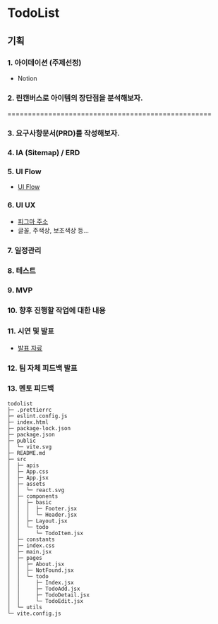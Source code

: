 # TodoList

## 기획
### 1. 아이데이션 (주제선정)
 - Notion
### 2. 린캔버스로 아이템의 장단점을 분석해보자.
==================================================

### 3. 요구사항문서(PRD)를 작성해보자.
### 4. IA (Sitemap) / ERD


### 5. UI Flow
- [UI Flow](https://excalidraw.com/#json=R-xz98PFD4aLXaKeB2zPm,fsby0LEExu766KaxGUIPjQ)
### 6. UI UX
- [피그마 주소](https://www.figma.com/design/RO6FVjPRhFPYEVidxxWfHJ/Untitled?node-id=0-1&t=1tZagFepuR6H0FEL-1)
- 글꼴, 주색상, 보조색상 등...
### 7. 일정관리
### 8. 테스트
### 9. MVP
### 10. 향후 진행할 작업에 대한 내용
### 11. 시연 및 발표
- [발표 자료](https://www.canva.com/design/DAGYwfsPxlw/FoH2FRQtOEkyJTzLp98bGw/edit?utm_content=DAGYwfsPxlw&utm_campaign=designshare&utm_medium=link2&utm_source=sharebutton)
### 12. 팀 자체 피드백 발표
### 13. 멘토 피드백


```
todolist
├─ .prettierrc
├─ eslint.config.js
├─ index.html
├─ package-lock.json
├─ package.json
├─ public
│  └─ vite.svg
├─ README.md
├─ src
│  ├─ apis
│  ├─ App.css
│  ├─ App.jsx
│  ├─ assets
│  │  └─ react.svg
│  ├─ components
│  │  ├─ basic
│  │  │  ├─ Footer.jsx
│  │  │  └─ Header.jsx
│  │  ├─ Layout.jsx
│  │  └─ todo
│  │     └─ TodoItem.jsx
│  ├─ constants
│  ├─ index.css
│  ├─ main.jsx
│  ├─ pages
│  │  ├─ About.jsx
│  │  ├─ NotFound.jsx
│  │  └─ todo
│  │     ├─ Index.jsx
│  │     ├─ TodoAdd.jsx
│  │     ├─ TodoDetail.jsx
│  │     └─ TodoEdit.jsx
│  └─ utils
└─ vite.config.js

```